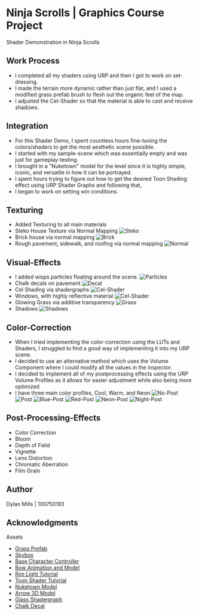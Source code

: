 # Ninja Scrolls | Graphics Course Project

Shader Demonstration in Ninja Scrolls

## Work Process

- I completed all my shaders using URP and then I got to work on set-dressing. 
- I made the terrain more dynamic rather than just flat,
and I used a modified grass prefab brush to flesh out the organic feel of the map.
- I adjusted the Cel-Shader so that the material is able to cast and receive shadows.

## Integration
- For this Shader Demo, I spent countless hours fine-tuning the colors/shaders to get the most aesthetic scene possible.
- I started with my sample-scene which was essentially empty and was just for gameplay-testing.
- I brought in a "Nuketown" model for the level since it is highly simple, iconic, and versatile in how it can be portrayed.
- I spent hours trying to figure out how to get the desired Toon Shading effect using URP Shader Graphs and following that,
- I began to work on setting win conditions.

## Texturing
- Added Texturing to all main materials
- Steko House Texture via Normal Mapping
![Steko](https://raw.githubusercontent.com/DylanMills/Ninja-Scrolls/main/Screenshots/steko.png)
- Brick house via normal mapping
![Brick](https://raw.githubusercontent.com/DylanMills/Ninja-Scrolls/main/Screenshots/brick.png)
- Rough pavement, sidewalk, and roofing via normal mapping
![Normal](https://raw.githubusercontent.com/DylanMills/Ninja-Scrolls/main/Screenshots/normal.png)




## Visual-Effects
- I added wisps particles floating around the scene.
![Particles](https://raw.githubusercontent.com/DylanMills/Ninja-Scrolls/main/Screenshots/particles.png)
- Chalk decals on pavement
![Decal](https://raw.githubusercontent.com/DylanMills/Ninja-Scrolls/main/Screenshots/decal.png)
- Cel Shading via shadergraphs
![Cel-Shader](https://raw.githubusercontent.com/DylanMills/Ninja-Scrolls/main/Screenshots/cel-shader.png)
- Windows, with highly reflective material
![Cel-Shader](https://raw.githubusercontent.com/DylanMills/Ninja-Scrolls/main/Screenshots/window.png)
- Glowing Grass via additive transparency
![Grass](https://raw.githubusercontent.com/DylanMills/Ninja-Scrolls/main/Screenshots/grass.png)
- Shadows
![Shadows](https://raw.githubusercontent.com/DylanMills/Ninja-Scrolls/main/Screenshots/shadows.png)

## Color-Correction
- When I tried implementing the color-correction using the LUTs and Shaders,
I struggled to find a good way of implementing it into my URP scene.
- I decided to use an alternative method which uses the Volume Component where I could modify all the values in the inspector.
- I decided to implement all of my postprocessing effects using the URP Volume Profiles as it allows for easier adjustment while also being more optimized
- I have three main color profiles, Cool, Warm, and Neon
![No-Post](https://raw.githubusercontent.com/DylanMills/Ninja-Scrolls/main/Screenshots/no-post.png)
![Post](https://raw.githubusercontent.com/DylanMills/Ninja-Scrolls/main/Screenshots/post.png)
![Blue-Post](https://raw.githubusercontent.com/DylanMills/Ninja-Scrolls/main/Screenshots/cool-post.png)
![Red-Post](https://raw.githubusercontent.com/DylanMills/Ninja-Scrolls/main/Screenshots/red-post.png)
![Neon-Post](https://raw.githubusercontent.com/DylanMills/Ninja-Scrolls/main/Screenshots/neon-post.png)
![Night-Post](https://raw.githubusercontent.com/DylanMills/Ninja-Scrolls/main/Screenshots/night-post.png)




## Post-Processing-Effects
- Color Correction
- Bloom
- Depth of Field
- Vignette
- Lens Distortion
- Chromatic Aberration
- Film Grain

## Author

Dylan Mills  | 100750193

## Acknowledgments

Assets
* [Grass Prefab](https://assetstore.unity.com/packages/3d/environments/lowpoly-environment-nature-pack-free-187052)
* [Skybox](https://assetstore.unity.com/packages/2d/textures-materials/sky/fantasy-skybox-free-18353)
* [Base Character Controller](https://assetstore.unity.com/packages/essentials/starter-assets-first-person-character-controller-196525)
* [Bow Animation and Model](https://assetstore.unity.com/packages/tools/animation/standardize-bows-139068)
* [Rim Light Tutorial](https://www.youtube.com/watch?v=jcMRaFF9RRI&ab_channel=NedMakesGames)
* [Toon Shader Tutorial](https://youtu.be/lUmRJRrZfGc)
* [Nuketown Model](https://sketchfab.com/3d-models/nuketown-from-call-of-duty-d692296e16e34d499a6fd7508a0e1b3a)
* [Arrow 3D Model](https://sketchfab.com/3d-models/arrow-3b7c2124180c4b349ca533f0bb4cc955)
* [Glass Shadergraph](https://www.youtube.com/watch?v=V4f8P4hbdkI)
* [Chalk Decal](https://pngtree.com/so/blackboard)

